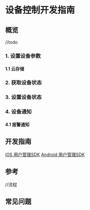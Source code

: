 # 设备控制开发指南

## 概览
//todo

###  1. 设置设备参数
#### 1.1 云存储

### 2. 获取设备状态

### 3. 设置设备状态

### 4. 设备通知
#### 4.1 报警通知

## 开发指南
[iOS 用户管理SDK](ios/设备控制.md)
[Android 用户管理SDK](Android/设备控制.md)

## 参考
//流程

## 常见问题
